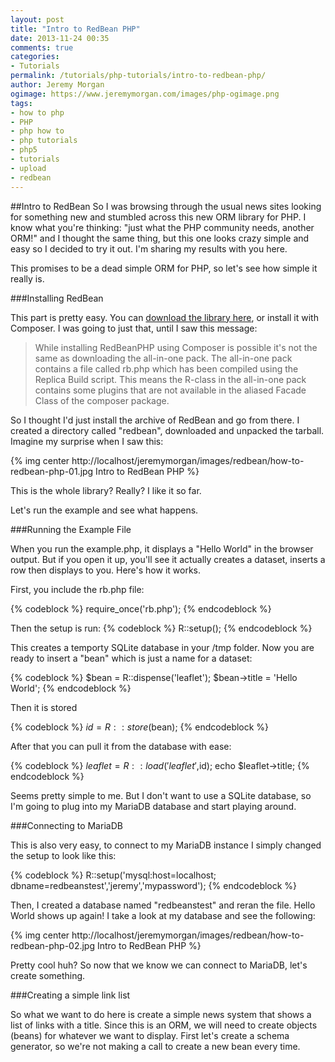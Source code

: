 ```yaml
---
layout: post
title: "Intro to RedBean PHP"
date: 2013-11-24 00:35
comments: true
categories:
- Tutorials
permalink: /tutorials/php-tutorials/intro-to-redbean-php/
author: Jeremy Morgan
ogimage: https://www.jeremymorgan.com/images/php-ogimage.png
tags:
- how to php
- PHP
- php how to
- php tutorials
- php5
- tutorials
- upload
- redbean
---
```

##Intro to RedBean
So I was browsing through the usual news sites looking for something new and stumbled across this new ORM library for PHP. I know what you're thinking: "just what the PHP community needs, another ORM!" and I thought the same thing, but this one looks crazy simple and easy so I decided to try it out. I'm sharing my results with you here. 

This promises to be a dead simple ORM for PHP, so let's see how simple it really is. 

###Installing RedBean

This part is pretty easy. You can <a href="http://www.redbeanphp.com/downloadredbean.php" target="_blank">download the library here</a>, or install it with Composer. I was going to just that, until I saw this message:

>While installing RedBeanPHP using Composer is possible it's not the same as downloading the all-in-one pack. The all-in-one pack contains a file called rb.php which has been compiled using the Replica Build script. This means the R-class in the all-in-one pack contains some plugins that are not available in the aliased Facade Class of the composer package. 

So I thought I'd just install the archive of RedBean and go from there. I created a directory called "redbean", downloaded and unpacked the tarball. Imagine my surprise when I saw this:

{% img center http://localhost/jeremymorgan/images/redbean/how-to-redbean-php-01.jpg Intro to RedBean PHP %}

This is the whole library? Really? I like it so far.

Let's run the example and see what happens.

###Running the Example File

When you run the example.php, it displays a "Hello World" in the browser output. But if you open it up, you'll see it actually creates a dataset, inserts a row then displays to you. Here's how it works. 

First, you include the rb.php file:   

{% codeblock %}
require_once('rb.php');
{% endcodeblock %}

Then the setup is run:
{% codeblock %}
R::setup(); 
{% endcodeblock %}

This creates a temporty SQLite database in your /tmp folder. Now you are ready to insert a "bean" which is just a name for a dataset:

{% codeblock %}
$bean = R::dispense('leaflet');
$bean->title = 'Hello World';
{% endcodeblock %}

Then it is stored

{% codeblock %}
$id = R::store($bean);
{% endcodeblock %}

After that you can pull it from the database with ease:   

{% codeblock %}
$leaflet = R::load('leaflet',$id);
echo $leaflet->title;
{% endcodeblock %}


Seems pretty simple to me. But I don't want to use a SQLite database, so I'm going to plug into my MariaDB database and start playing around. 

###Connecting to MariaDB

This is also very easy, to connect to my MariaDB instance I simply changed the setup to look like this:

{% codeblock %}
R::setup('mysql:host=localhost; dbname=redbeanstest','jeremy','mypassword');
{% endcodeblock %}

Then, I created a database named "redbeanstest" and reran the file. Hello World shows up again! I take a look at my database and see the following:

{% img center http://localhost/jeremymorgan/images/redbean/how-to-redbean-php-02.jpg Intro to RedBean PHP %}

Pretty cool huh? So now that we know we can connect to MariaDB, let's create something. 

###Creating a simple link list

So what we want to do here is create a simple news system that shows a list of links with a title. Since this is an ORM, we will need to create objects (beans) for whatever we want to display. First let's create a schema generator, so we're not making a call to create a new bean every time. 




